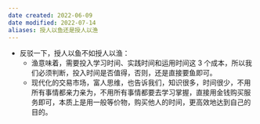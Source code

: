 ```yaml
---
date created: 2022-06-09
date modified: 2022-07-14
aliases: 授人以鱼还是授人以渔
---
```

- 反驳一下，授人以鱼不如授人以渔：
	- 渔意味着，需要投入学习时间、实践时间和运用时间这 3 个成本，所以我们必须判断，投入时间是否值得，否则，还是直接要鱼即可。
	- 现代化的交易市场，富人思维，也告诉我们，知识很多，时间很少，不用所有事情都亲力亲为，不用所有事情都要去学习掌握，直接用金钱购买服务即可，本质上是用一般等价物，购买他人的时间，更高效地达到自己的目的。
